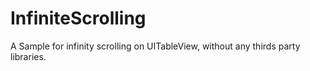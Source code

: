 # InfiniteScrolling

A Sample for infinity scrolling on UITableView, without any thirds party libraries.
